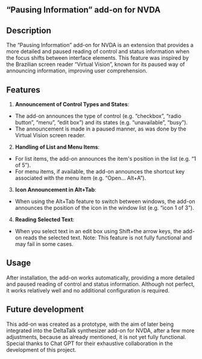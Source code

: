 ## “Pausing Information” add-on for NVDA

## Description
The “Pausing Information” add-on for NVDA is an extension that provides a more detailed and paused reading of control and status information when the focus shifts between interface elements. This feature was inspired by the Brazilian screen reader “Virtual Vision”, known for its paused way of announcing information, improving user comprehension.

## Features
1. **Announcement of Control Types and States**:
- The add-on announces the type of control (e.g. “checkbox”, “radio button”, “menu”, “edit box”) and its states (e.g. “unavailable”, “busy”).
- The announcement is made in a paused manner, as was done by the Virtual Vision screen reader.

2. **Handling of List and Menu Items**:
- For list items, the add-on announces the item's position in the list (e.g. “1 of 5”).
- For menu items, if available, the add-on announces the shortcut key associated with the menu item (e.g. “Open... Alt+A”).

3. **Icon Announcement in Alt+Tab**:
- When using the Alt+Tab feature to switch between windows, the add-on announces the position of the icon in the window list (e.g. “icon 1 of 3”).

4. **Reading Selected Text**:
- When you select text in an edit box using Shift+the arrow keys, the add-on reads the selected text.
Note: This feature is not fully functional and may fail in some cases.

## Usage
After installation, the add-on works automatically, providing a more detailed and paused reading of control and status information. Although not perfect, it works relatively well and no additional configuration is required.

## Future development
This add-on was created as a prototype, with the aim of later being integrated into the DeltaTalk synthesizer add-on for NVDA, after a few more adjustments, because as already mentioned, it is not yet fully functional. Special thanks to Chat GPT for their exhaustive collaboration in the development of this project.
